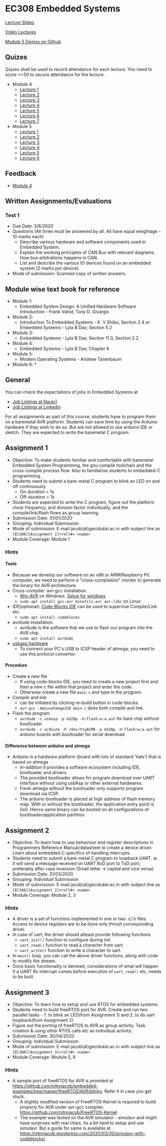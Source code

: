 # EC308 Embedded Systems

[Lecture Slides](https://drive.google.com/open?id=1TX-RVMgG9Bpw5-rACOstmsd619kH-7J6)

[Video Lectures](https://drive.google.com/open?id=15i0zo1Qv8bDarNqqmRaYvfMqYPSKEnTW)

[Module 5 Demos on Github](https://github.com/nitrojacob/embedded-examples/tree/master/ipc)

## Quizes
Quizes shall be used to record attendance for each lecture. You need to score >=50 to secure attendance for the lecture.
* Module 4
  * [Lecture 1](https://docs.google.com/forms/d/e/1FAIpQLSf9SQIZUSxEa6ijnAdcl6LruLSh3AhRI8qWDBZpcZG053d9dg/viewform?usp=sf_link)
  * [Lecture 2](https://docs.google.com/forms/d/e/1FAIpQLSe098YYMstXWt3rFIuAMnt20w25l8LZ3FY1xHJjLYw8r5q8Xg/viewform?usp=sf_link)
  * [Lecture 3](https://docs.google.com/forms/d/e/1FAIpQLSdw_Jz4q52FRHPeIVhKunEnwj7iwjcqDr6SV0TruGu7vCLNgw/viewform?usp=sf_link)
  * [Lecture 4](https://docs.google.com/forms/d/e/1FAIpQLSeB8vDrShYw7D9T21PzUTZjDgjuAQso86Dbtn80kF0jlxuxAQ/viewform?usp=sf_link)
  * [Lecture 5](https://docs.google.com/forms/d/e/1FAIpQLSc6C3jv2FWiR7OUZU_d5UrzfKh5ij4Z1el515l8d_gKE4VaEA/viewform?usp=sf_link)
  * [Lecture 6](https://docs.google.com/forms/d/e/1FAIpQLSfmibCOFUEXJQc3eSKoLs5-tin2DSLdCSzBbeRod9fGvX1gXw/viewform?usp=sf_link)
  * [Lecture 7](https://docs.google.com/forms/d/e/1FAIpQLSdE7XRCHe957TxW8LRuYUX6ZlWxI2H6dY89CUp1f1K87jTCUA/viewform?usp=sf_link)
* Module 5
  * [Lecture 1](https://docs.google.com/forms/d/e/1FAIpQLScFyT7yJ4Smz0j7rz4wNZV_LxHtL4CvKXUBK1Pp6f3hdM_MVA/viewform?usp=sf_link)
  * [Lecture 2](https://docs.google.com/forms/d/e/1FAIpQLSd32osQIqFfgBM3A7n4ENEJzyYy1o6n81B7zuPRDmzyucph5A/viewform?usp=sf_link)
  * [Lecture 3](https://docs.google.com/forms/d/e/1FAIpQLSeMFf_0FO_0B2X5RA1U43HafkaWF35IHP5ij1QVIzMkbVneFA/viewform?usp=sf_link)
  * [Lecture 4](https://docs.google.com/forms/d/e/1FAIpQLSdp79wcfiJmfGWnRZT255kbK00DYaJwpV5M-lIF5fNj-lTKyQ/viewform?usp=sf_link)
  * [Lecture 5](https://docs.google.com/forms/d/e/1FAIpQLScTUplOF0FRCJaztSHhvpTVr9s3D7THXjWoJwvB5IlnuALZ_Q/viewform?usp=sf_link)
  * [Lecture 6](https://docs.google.com/forms/d/e/1FAIpQLSdEOYcrohoDvzTdX9sQrfvflBdzAUyNJvHCqNkODkfSsYgBUg/viewform?usp=sf_link)

## Feedback
* [Module 4](https://docs.google.com/forms/d/e/1FAIpQLSeGeMZPPCOKPTHoVWFaOa2NZg2Um_4cHYTHjR005n9taqrMLA/viewform?usp=sf_link)

## Written Assignments/Evaluations
### Test 1
* Due Date: 3/6/2020
* Questions (All three must be answered by all. All have equal weightage - 10 marks each)
  * Describe various hardware and software components used in Embedded System.
  * Explain the working principles of CAN Bus with relevant diagrams. How bus arbitrations happens in CAN.
  * List and describe the various IO devices found on an embedded system (2 marks per device).
* Mode of submission: Scanned copy of written answers.


## Module wise text book for reference

* Module 1:
  * Embedded System Design: A Unified Hardware Software Introduction - Frank Vahid, Tony D. Givargis
* Module 2:
  * Introduction To Embedded Systems - K. V Shibu; Section 2.4 or Embedded Systems - Lyla B Das; Section 5.2
* Module 3:
  * Embedded Systems - Lyla B Das; Section 11.3, Section 2.2
* Module 4:
  * Embedded Systems - Lyla B Das; Chapter 6
* Module 5:
  * Modern Operating Systems - Andrew Tanenbaum
* Module 6:
  * 

## General
You can check the expectations of jobs in Embedded Systems at
  * [Job Listings at Naukri](https://www.naukri.com/vlsi-jobs?xt=catsrch&qf[]=24.05)
  * [Job Listings at Linkedin](https://www.linkedin.com/jobs/search?keywords=Embedded%20Systems&location=Karnataka%2C%20India&trk=guest_job_search_jobs-search-bar_search-submit&redirect=false&position=2&pageNum=0&f_E=2&currentJobId=1636246267)

For all assignments as part of this course, students have to program them on a baremetal AVR platform. Students can save time by using the Arduino hardware if they wish to do so. But are not allowed to use arduino IDE or sketch. They are expected to write the baremetal C program.

## Assignment 1
* Objective: To make students familiar and comfortable with baremetal Embedded System Programming, the gnu compile toolchain and the cross-compile process flow. Also to familiarise students to embedded-C programming.
* Students need to submit a bare-metal C program to blink an LED on and off continuously
  * On-duration = 1s
  * Off-duration = 1s
* Students are expected to write the C program, figure out the platform clock frequency, and division factor individually; and the compile/link/flash flows as group learning.
* Submission Date: 31/01/2020
* Grouping: Individual Submission
* Mode of submission: E-mail jacob(at)gecidukki.ac.in with subject line as `[EC308][Assignment 1]<roll#> <name>`
* Module Coverage: Module 1

### Hints
#### Tools
* Because we develop our software on an x86 or ARM(Raspberry Pi) computer, we need to perform a "cross-compilation" inorder to generate the binary for AVR architecture.
* Cross-compiler: avr-gcc installation.
  * [Win-AVR](http://winavr.sourceforge.net) on Windows. [Setup for windows](http://ladyada.net/learn/avr/setup-win.html)
  * `sudo apt install gcc-avr binutils-avr avr-libc` on Linux
* IDE(optional): [Code-Blocks IDE](https://codeblocks.org) can be used to supervise Compile/Link etc.
  * `sudo apt install codeblocks`
* avrdude installation.
  * avrdude is the software that we use to flash our program into the AVR chip.
  * `sudo apt install avrdude`
* [usbasp hardware](https://www.amazon.in/VEEROBOT-PROGRAMMER-USBasp-USBISP-MICROCONTROLLERS/dp/B00WFD21AW)
  * To connect your PC's USB to ICSP header of atmega; you need to use this protocol convertor.

#### Procedure
* Create a new file
  * If using code-blocks IDE, you need to create a new project first and then a new c file within that project and enter the code.
  * Otherwise create a new file `main.c` and type in the program.
* Compile and link
  * can be initiated by clicking re-build button in code-blocks.
  * `avr-gcc -mmcu=atmega328 main.c` does both compile and link.
* Flash the program
  * `avrdude -c usbasp -p m328p -U:flash:w:a.out` for bare chip without bootloader
  * `avrdude -c arduino -P /dev/ttyACM0 -p m328p -U:flash:w:a.out` for arduino boards with bootloader for serial download

#### Difference between arduino and atmega
* Arduino is a hardware platform (board with lots of standard 'hats') that is based on atmega
  * In-addition it provides a software ecosystem including IDE, bootloader and drivers.
  * The provided bootloader allows for program download over UART interface without using usbAsp or other external hardwares.
  * Fresh atmega without the bootloader only supports program download via ICSP.
  * The arduino bootloader is placed at high address of flash memory map. With or without the bootloader, the application entry point is 0x0. Hence same binary can be booted on all configurations of bootloader/application partition.

## Assignment 2
* Objective: To learn how to use behaviour and register descriptions in Programmers Reference Manual/datasheet to create a device driver. Learn about embedded C specifics of handling interrupts.
* Students need to submit a bare-metal C program to loopback UART. ie. it will send a message received on UART RxD port to TxD port; preferably after case inversion (Small letter -> capital and vice versa)
* Submission Date: 31/03/2020
* Grouping: Individual Submission
* Mode of submission: E-mail jacob(at)gecidukki.ac.in with subject line as `[EC308][Assignment 2]<roll#> <name>`
* Module Coverage: Module 2, 3

### Hints
* A driver is a set of functions implemented in one or two .c/.h files. Access to device registers are to be done only throuh corresponding driver.
* In case of uart, the driver should atleast provide following functions
  * `uart_init()` function to configure during init.
  * `uart_read()` function to read a character from uart.
  * `uart_write()` function to write a character to uart.
* In `main()` loop, you can call the above driver functions, along with code to modify the stream.
* Once basic functionality is demoed, considerations of what will happen if a UART Rx interrupt comes before execution of `uart_read()` etc, needs to be built.

## Assignment 3
* Objective: To learn how to setup and use RTOS for embedded systems.
* Students need to build freeRTOS port for AVR. Create and run two parallel tasks - 1. to blink an LED(from Assignment 1) and 2. to do uart loopback(from Assignment 2)
* Figure out the porting of freeRTOS to AVR as group activity. Task creation & using other RTOS calls etc as individual activity.
* Submission Date: 30/04/2020
* Grouping: Individual Submission
* Mode of submission: E-mail jacob(at)gecidukki.ac.in with subject line as `[EC308][Assignment 3]<roll#> <name>`
* Module Coverage: Module 5, 6

### Hints
* A sample port of freeRTOS for AVR is provided at https://github.com/nitrojacob/embedded-examples/tree/master/freeRTOS/AVR/blinky. Refer it in case you get stuck.
  * A slightly modified version of FreeRTOS-Kernel is required to build properly for AVR under avr-gcc compiler. https://github.com/nitrojacob/FreeRTOS-Kernel
  * The example was tested on the AVR simulator - simulavr and might have surprises with real chips. Its a bit hard to setup and use simulavr. But a guide for same is available at https://nitrojacob.wordpress.com/2020/03/30/simulavr-with-codeblocks/

